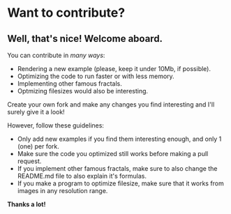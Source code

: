 # Want to contribute?

## Well, that's nice! Welcome aboard.

You can contribute in *many ways*:

- Rendering a new example (please, keep it under 10Mb, if possible).
- Optimizing the code to run faster or with less memory.
- Implementing other famous fractals.
- Optmizing filesizes would also be interesting.

Create your own fork and make any changes you find interesting and I'll surely give it a look!

However, follow these guidelines:

- Only add new examples if you find them interesting enough, and only 1 (one) per fork.
- Make sure the code you optimized still works before making a pull request.
- If you implement other famous fractals, make sure to also change the README.md file to also explain it's formulas.
- If you make a program to optimize filesize, make sure that it works from images in any resolution range.

**Thanks a lot!**
